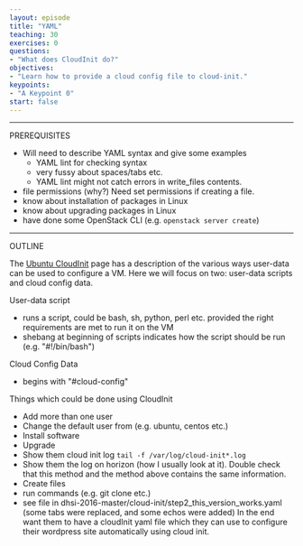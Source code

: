 ```yaml
---
layout: episode
title: "YAML"
teaching: 30
exercises: 0
questions:
- "What does CloudInit do?"
objectives:
- "Learn how to provide a cloud config file to cloud-init."
keypoints:
- "A Keypoint 0"
start: false
---
```



---
PREREQUISITES
* Will need to describe YAML syntax and give some examples
   * YAML lint for checking syntax
   * very fussy about spaces/tabs etc.
   * YAML lint might not catch errors in write_files contents.
* file permissions (why?) Need set permissions if creating a file.
* know about installation of packages in Linux
* know about upgrading packages in Linux
* have done some OpenStack CLI (e.g. `openstack server create`)

---
OUTLINE

The [Ubuntu CloudInit](https://help.ubuntu.com/community/CloudInit) page has a description of the various ways user-data can be used to configure a VM. Here we will focus on two: user-data scripts and cloud config data.

User-data script
* runs a script, could be bash, sh, python, perl etc. provided the right requirements are met to run it on the VM
* shebang at beginning of scripts indicates how the script should be run (e.g. "#!/bin/bash")

Cloud Config Data
* begins with "#cloud-config"

Things which could be done using CloudInit
* Add more than one user
* Change the default user from (e.g. ubuntu, centos etc.)
* Install software
* Upgrade
* Show them cloud init log `tail -f /var/log/cloud-init*.log`
* Show them the log on horizon (how I usually look at it). Double check that this method and the method above contains the same information.
* Create files
* run commands (e.g. git clone etc.)
* see file in dhsi-2016-master/cloud-init/step2_this_version_works.yaml (some tabs were replaced, and some echos were added)
In the end want them to have a cloudInit yaml file which they can use to configure their wordpress site automatically using cloud init.